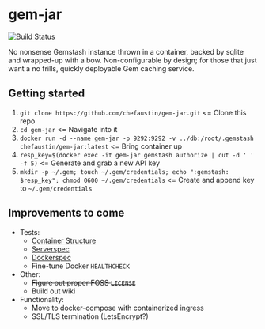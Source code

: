 # gem-jar

[![Build Status](https://travis-ci.org/ChefAustin/gem-jar.svg?branch=master)](https://travis-ci.org/ChefAustin/gem-jar)

No nonsense Gemstash instance thrown in a container, backed by sqlite and wrapped-up with a bow. Non-configurable by design; for those that just want a no frills, quickly deployable Gem caching service.

## Getting started
 1. `git clone https://github.com/chefaustin/gem-jar.git` <= Clone this repo
 2. `cd gem-jar` <= Navigate into it
 3. `docker run -d --name gem-jar -p 9292:9292 -v ../db:/root/.gemstash chefaustin/gem-jar:latest` <= Bring container up
 4. `resp_key=$(docker exec -it gem-jar gemstash authorize | cut -d ' ' -f 5)` <= Generate and grab a new API key
 5. `mkdir -p ~/.gem; touch ~/.gem/credentials; echo ":gemstash: $resp_key"; chmod 0600 ~/.gem/credentials` <= Create and append key to `~/.gem/credentials`

## Improvements to come
  - Tests:
    - [Container Structure](https://github.com/GoogleContainerTools/container-structure-test)
    - [Serverspec](https://github.com/mizzy/serverspec)
    - [Dockerspec](https://github.com/zuazo/dockerspec)
    - Fine-tune Docker `HEALTHCHECK`
  - Other:
    - ~~Figure out proper FOSS `LICENSE`~~
    - Build out wiki
  - Functionality:
    - Move to docker-compose with containerized ingress
    - SSL/TLS termination (LetsEncrypt?)
